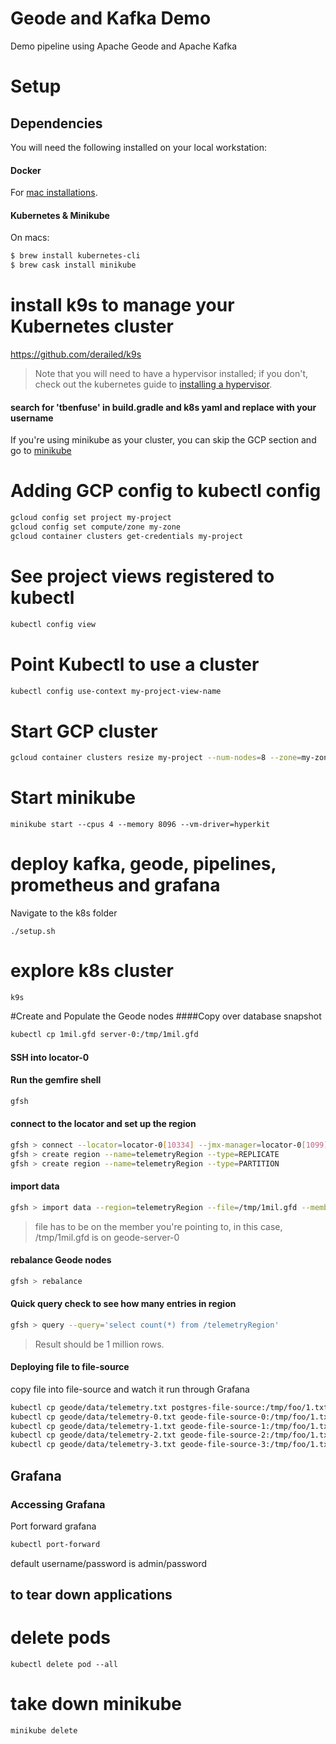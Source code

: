 # Geode and Kafka Demo
Demo pipeline using Apache Geode and Apache Kafka

# Setup

## Dependencies
You will need the following installed on your local workstation:

#### Docker
For [mac installations](https://docs.docker.com/docker-for-mac/install/).

#### Kubernetes & Minikube
On macs: 

```bash
$ brew install kubernetes-cli
$ brew cask install minikube
```
# install k9s to manage your Kubernetes cluster
https://github.com/derailed/k9s


> Note that you will need to have a hypervisor installed; if you don't, check out the kubernetes guide to [installing a hypervisor](https://kubernetes.io/docs/tasks/tools/install-minikube/#install-a-hypervisor).


#### search for 'tbenfuse' in build.gradle and k8s yaml and replace with your username

If you're using minikube as your cluster, you can skip the GCP section and go to [minikube](#start-minikube)

# Adding GCP config to kubectl config

```bash
gcloud config set project my-project
gcloud config set compute/zone my-zone
gcloud container clusters get-credentials my-project
```

# See project views registered to kubectl
```bash
kubectl config view
```

# Point Kubectl to use a cluster
```bash
kubectl config use-context my-project-view-name
```

# Start GCP cluster
```bash
gcloud container clusters resize my-project --num-nodes=8 --zone=my-zone
```

# Start minikube
```
minikube start --cpus 4 --memory 8096 --vm-driver=hyperkit
```


# deploy kafka, geode, pipelines, prometheus and grafana
Navigate to the k8s folder
```
./setup.sh
```

# explore k8s cluster
```
k9s
```


#Create and Populate the Geode nodes
####Copy over database snapshot
```bash
kubectl cp 1mil.gfd server-0:/tmp/1mil.gfd
```

#### SSH into locator-0

#### Run the gemfire shell
```bash
gfsh
```

#### connect to the locator and set up the region
```bash
gfsh > connect --locator=locator-0[10334] --jmx-manager=locator-0[1099]
gfsh > create region --name=telemetryRegion --type=REPLICATE
gfsh > create region --name=telemetryRegion --type=PARTITION
```

#### import data
```bash
gfsh > import data --region=telemetryRegion --file=/tmp/1mil.gfd --member=server-0
```
> file has to be on the member you're pointing to, in this case, /tmp/1mil.gfd is on geode-server-0

#### rebalance Geode nodes 
```bash
gfsh > rebalance
```

#### Quick query check to see how many entries in region
```bash
gfsh > query --query='select count(*) from /telemetryRegion'
```
> Result should be 1 million rows.


#### Deploying file to file-source
copy file into file-source and watch it run through Grafana
```bash
kubectl cp geode/data/telemetry.txt postgres-file-source:/tmp/foo/1.txt
kubectl cp geode/data/telemetry-0.txt geode-file-source-0:/tmp/foo/1.txt
kubectl cp geode/data/telemetry-1.txt geode-file-source-1:/tmp/foo/1.txt
kubectl cp geode/data/telemetry-2.txt geode-file-source-2:/tmp/foo/1.txt
kubectl cp geode/data/telemetry-3.txt geode-file-source-3:/tmp/foo/1.txt
```

## Grafana

### Accessing Grafana
Port forward grafana
```bash
kubectl port-forward 
```
default username/password is admin/password

## to tear down applications
# delete pods
```
kubectl delete pod --all
```

# take down minikube
```
minikube delete
```
